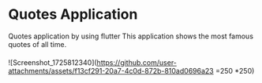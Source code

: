 # Quotes Application
Quotes application by using flutter
This application shows the most famous quotes of all time.
####
![Screenshot_1725812340](https://github.com/user-attachments/assets/f13cf291-20a7-4c0d-872b-810ad0696a23 =250 *250)


